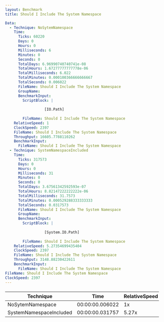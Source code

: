 ```yaml
---
layout: Benchmark
title: Should I Include The System Namespace

Data: 
  - Technique: NoSytemNamespace
    Time: 
      Ticks: 60220
      Days: 0
      Hours: 0
      Milliseconds: 6
      Minutes: 0
      Seconds: 0
      TotalDays: 6.96990740740741e-08
      TotalHours: 1.67277777777778e-06
      TotalMilliseconds: 6.022
      TotalMinutes: 0.000100366666666667
      TotalSeconds: 0.006022
      FileName: Should I Include The System Namespace
      GroupName: 
      BenchmarkInput: 
        ScriptBlock: |
          
                  [IO.Path]
              
        FileName: Should I Include The System Namespace
    RelativeSpeed: 1
    ClockSpeed: 2397
    FileName: Should I Include The System Namespace
    Throughput: 16605.7788110262
    BenchmarkInput: 
      FileName: Should I Include The System Namespace
  - Technique: SystemNamespaceIncluded
    Time: 
      Ticks: 317573
      Days: 0
      Hours: 0
      Milliseconds: 31
      Minutes: 0
      Seconds: 0
      TotalDays: 3.67561342592593e-07
      TotalHours: 8.82147222222222e-06
      TotalMilliseconds: 31.7573
      TotalMinutes: 0.000529288333333333
      TotalSeconds: 0.0317573
      FileName: Should I Include The System Namespace
      GroupName: 
      BenchmarkInput: 
        ScriptBlock: |
          
                  [System.IO.Path]
              
        FileName: Should I Include The System Namespace
    RelativeSpeed: 5.27354699435404
    ClockSpeed: 2397
    FileName: Should I Include The System Namespace
    Throughput: 3148.88230422611
    BenchmarkInput: 
      FileName: Should I Include The System Namespace
FileName: Should I Include The System Namespace
ClockSpeed: 2397
---
```



### 


|Technique              |Time           |RelativeSpeed|Throughput|
|-----------------------|---------------|-------------|----------|
|NoSytemNamespace       |00:00:00.006022|1x           |16605.78/s|
|SystemNamespaceIncluded|00:00:00.031757|5.27x        |3148.88/s |
